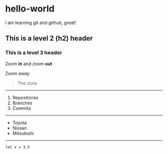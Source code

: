 # hello-world
I am learning git and github, great!
## This is a level 2 (h2) header
### This is a level 3 header
Zoom **in** and zoom **out**

Zoom *away*

> The zone

---

1. Repositories
2. Branches
3. Commits

---

- Toyota
- Nissan
- Mitsubishi

---

`let x = 3.5`

